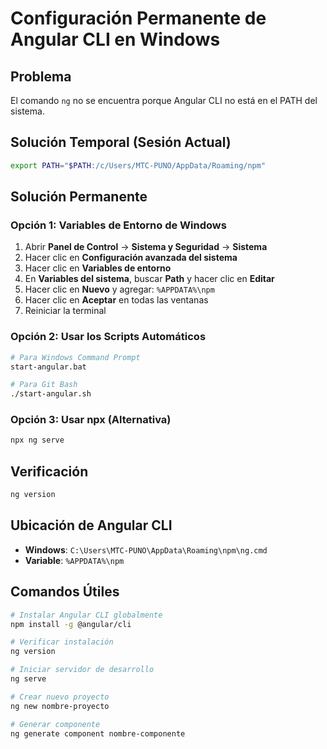 # Configuración Permanente de Angular CLI en Windows

## Problema
El comando `ng` no se encuentra porque Angular CLI no está en el PATH del sistema.

## Solución Temporal (Sesión Actual)
```bash
export PATH="$PATH:/c/Users/MTC-PUNO/AppData/Roaming/npm"
```

## Solución Permanente

### Opción 1: Variables de Entorno de Windows
1. Abrir **Panel de Control** → **Sistema y Seguridad** → **Sistema**
2. Hacer clic en **Configuración avanzada del sistema**
3. Hacer clic en **Variables de entorno**
4. En **Variables del sistema**, buscar **Path** y hacer clic en **Editar**
5. Hacer clic en **Nuevo** y agregar: `%APPDATA%\npm`
6. Hacer clic en **Aceptar** en todas las ventanas
7. Reiniciar la terminal

### Opción 2: Usar los Scripts Automáticos
```bash
# Para Windows Command Prompt
start-angular.bat

# Para Git Bash
./start-angular.sh
```

### Opción 3: Usar npx (Alternativa)
```bash
npx ng serve
```

## Verificación
```bash
ng version
```

## Ubicación de Angular CLI
- **Windows**: `C:\Users\MTC-PUNO\AppData\Roaming\npm\ng.cmd`
- **Variable**: `%APPDATA%\npm`

## Comandos Útiles
```bash
# Instalar Angular CLI globalmente
npm install -g @angular/cli

# Verificar instalación
ng version

# Iniciar servidor de desarrollo
ng serve

# Crear nuevo proyecto
ng new nombre-proyecto

# Generar componente
ng generate component nombre-componente
``` 